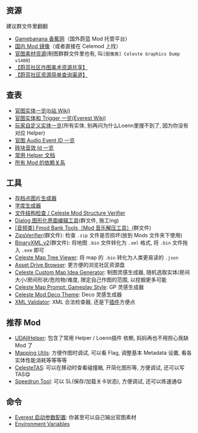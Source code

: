## 资源

建议群文件里翻翻

* [Gamebanana 香蕉网](https://gamebanana.com/mods/cats/6800)（国外蔚蓝 Mod 托管平台）
* [国内 Mod 镜像](https://celeste.weg.fan/)（或者直接在 Celemod 上找）
* [官图素材资源](https://drive.google.com/open?id=1ITwCI2uJ7YflAG0OwBR4uOUEJBjwTCet)(制图群群文件里也有, 叫`[图像类] Celeste Graphics Dump v1400`)
* [【蔚蓝社区作图美术资源共享】](https://drive.google.com/drive/folders/1-Bb2gaw_7Qf0ITbEC-sQDbOugUJ9h1HE?usp=sharing)
* [【蔚蓝社区资源简单查询渠道】](https://maddie480.ovh/celeste/asset-drive)

## 查表
* [官图实体一览(b站 Wiki)](https://wiki.biligame.com/celeste/%E5%AE%9E%E4%BD%93/%E5%AE%98%E5%9B%BE%E5%AE%9E%E4%BD%93)
* [官图实体和 Trigger 一览(Everest Wiki)](https://github.com/EverestAPI/Resources/wiki/Entity-and-Trigger-Documentation)
* [玩家自定义实体一览](https://maddie480.ovh/celeste/custom-entity-catalog)(所有实体, 别再问为什么Loenn里搜不到了, 因为你没有对应 Helper)
* [官图 Audio Event ID 一览](https://github.com/EverestAPI/Resources/wiki/Audio-ID-Dump)
* [砖块音效 Id 一览](./xml/tile_sounds.md)
* [常用 Helper 文档](https://github.com/EverestAPI/Resources/wiki/Helper-Manuals)
* [所有 Mod 的依赖关系](https://maddie480.ovh/celeste/mod_dependency_graph.yaml)

## 工具
* [存档点图片生成器](http://postcard.leo60228.space/mask/)
* [字库生成器](https://maddie480.ovh/celeste/font-generator)
* [文件结构检查 / Celeste Mod Structure Verifier](https://maddie480.ovh/celeste/mod-structure-verifier)
* [Dialog 图形化界面编辑工具]()(群文件, 施工ing)
* [[音频类] Fmod Bank Tools（Mod 音乐解压工具）]()(群文件)
* [ZipsVerifier]()(群文件): 检查 `.zip` 文件是否损坏(放到 Mods 文件夹下使用)
* [BinaryXML.v2]()(群文件): 将地图 `.bin` 文件转化为 `.xml` 格式, 将 `.bin` 文件拖入 `.exe` 即可
* [Celeste Map Tree Viewer](https://maddie480.ovh/celeste/map-tree-viewer): 将 map 的 `.bin` 转化为人类更易读的 `.json`
* [Asset Drive Browser](https://maddie480.ovh/celeste/asset-drive): 更方便的浏览社区资源盘
* [Celeste Custom Map Idea Generator](https://perchance.org/9g0j9vtp81): 制图灵感生成器, 随机选取实体/房间大小/房间形状/危险物/难度, 限定自己作图的范围, 以挖掘更多可能
* [Celeste Map Prompt: Gameplay Style](https://perchance.org/f20z04yqdz): GP 灵感生成器
* [Celeste Mod Deco Theme](https://perchance.org/67j9crx882): Deco 灵感生成器
* [XML Validator](https://codebeautify.org/xmlvalidator): XML 合法检查器, 还是下[插件](./xml/xml.md)方便点

## 推荐 Mod
* [UDAllHelper](https://gamebanana.com/mods/437806): 包含了常用 Helper / Loenn插件 依赖, 妈妈再也不用担心我缺 Mod 了
* [Mapping Utils](https://gamebanana.com/mods/454074): 方便作图时调试, 可以看 Flag, 调整基本 Metadata 设置, 看各实体性能消耗等等等等 
* [CelesteTAS](https://gamebanana.com/tools/6715): 可以在移动时查看碰撞箱, 开简化图形等, 方便调试, 还可以写 TAS😋
* [Speedrun Tool](https://gamebanana.com/tools/6597): 可以 SL(保存/加载关卡状态), 方便调试, 还可以练速通😋

## 命令

* [Everest 启动参数配置](https://github.com/EverestAPI/Resources/wiki/Command-Line-Arguments): 你甚至可以自己输出官图素材
* [Environment Variables](https://github.com/EverestAPI/Resources/wiki/Environment-Variables)